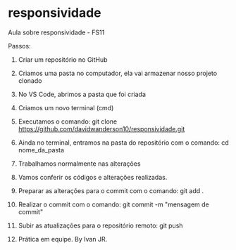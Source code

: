 # responsividade
Aula sobre responsividade - FS11

Passos:

1. Criar um repositório no GitHub
2. Criamos uma pasta no computador, ela vai armazenar nosso projeto clonado
3. No VS Code, abrimos a pasta que foi criada
4. Criamos um novo terminal (cmd)
5. Executamos o comando: git clone https://github.com/davidwanderson10/responsividade.git
6. Ainda no terminal, entramos na pasta do repositório com o comando: cd nome_da_pasta
7. Trabalhamos normalmente nas alterações
8. Vamos conferir os códigos e alterações realizadas.
9. Preparar as alterações para o commit com o comando: git add .
10. Realizar o commit com o comando: git commit -m "mensagem de commit"
11. Subir as atualizações para o repositório remoto: git push

12. Prática em equipe. By Ivan JR.

